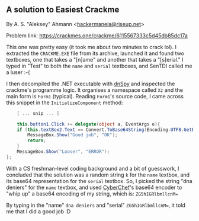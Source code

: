 ## A solution to Easiest Crackme

By A. S. "Aleksey" Ahmann \<hackermaneia@riseup.net\>

Problem link: https://crackmes.one/crackme/6115567333c5d45db85dc17a

This one was pretty easy (it took me about two minutes to crack lol). I extracted the ``CRACKME.EXE`` file from its archive, launched it and found two textboxes, one that takes a "\[n\]ame" and another that takes a "\[s\]erial." I typed in "Test" to both the ``name`` and ``serial`` textboxes, and SenTDI called me a luser :-(

I then decompiled the .NET executable with [dnSpy](https://github.com/dnSpy/dnSpy) and inspected the crackme's programme logic. It organises a namespace called `Xz` and the main form is ``Form1`` (typical). Reading ``Form1``'s source code, I came across this snippet in the ``InitializeComponent`` method:

``` c#
	[ ... snip ... ]

	this.button1.Click += delegate(object a, EventArgs e){
	if (this.textBox2.Text == Convert.ToBase64String(Encoding.UTF8.GetBytes(this.textBox1.Text))){
		MessageBox.Show("Good job", "OK");
		return;
	}
	MessageBox.Show("Looser", "ERROR");
};
```

With a CS freshman-level coding background and a bit of guesswork, I concluded that the solution was a random string ``k`` for the ``name`` textbox, and its base64 representation for the ``serial`` textbox. So, I picked the string "dna deniers" for the ``name`` textbox, and used [CyberChef](https://gchq.github.io/CyberChef)'s base64 encoder to "whip up" a base64 encoding of my string, which is: ``ZG5hIGRlbmllcnM=``

By typing in the "name" ``dna deniers`` and "serial" ``ZG5hIGRlbmllcnM=``, it told me that I did a good job :D
